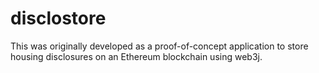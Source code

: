# disclostore

This was originally developed as a proof-of-concept application to store 
housing disclosures on an Ethereum blockchain using web3j. 